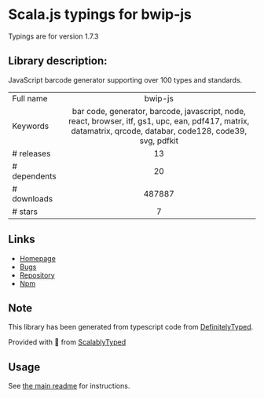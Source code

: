 
# Scala.js typings for bwip-js

Typings are for version 1.7.3

## Library description:
JavaScript barcode generator supporting over 100 types and standards.

|                    |                 |
| ------------------ | :-------------: |
| Full name          | bwip-js |
| Keywords           | bar code, generator, barcode, javascript, node, react, browser, itf, gs1, upc, ean, pdf417, matrix, datamatrix, qrcode, databar, code128, code39, svg, pdfkit |
| # releases         | 13 |
| # dependents       | 20 |
| # downloads        | 487887 |
| # stars            | 7 |

## Links
- [Homepage](https://github.com/metafloor/bwip-js)
- [Bugs](https://github.com/metafloor/bwip-js/issues)
- [Repository](https://github.com/metafloor/bwip-js)
- [Npm](https://www.npmjs.com/package/bwip-js)
    


## Note
This library has been generated from typescript code from [DefinitelyTyped](https://definitelytyped.org).

Provided with :purple_heart: from [ScalablyTyped](https://github.com/oyvindberg/ScalablyTyped)

## Usage
See [the main readme](../../readme.md) for instructions.


